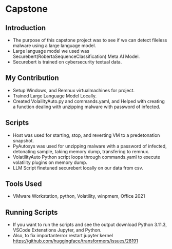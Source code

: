 # Capstone

## Introduction

- The purpose of this capstone project was to see if we can detect fileless malware using a large language model.
- Large language model we used was Securebert(RobertaSequenceClassification) Meta AI Model.
- Securebert is trained on cybersecurity textual data.

## My Contribution
- Setup Windows, and Remnux virtualmachines for project.
- Trained Large Language Model Locally.
- Created VolailityAuto.py and commands.yaml, and Helped with creating a function dealing with unzipping malware with password of infected.

## Scripts

- Host was used for starting, stop, and reverting VM to a predetonation snapshot.
- PyAutosys was used for unzipping malware with a password of infected, detonating sample, taking memory dump, transfering to remnux.
- VolatilityAuto Python script loops through commands.yaml to execute volatility plugins on memory dump.
- LLM Script finetuned securebert locally on our data from csv.

## Tools Used

- VMware Workstation, python, Volatility, winpmem, Office 2021

## Running Scripts
- If you want to run the scripts and see the output download Python 3.11.3, VSCode Extenstions Jupyter, and Python.
- Also, to fix importanterror restart jupyter kernel https://github.com/huggingface/transformers/issues/28191  
